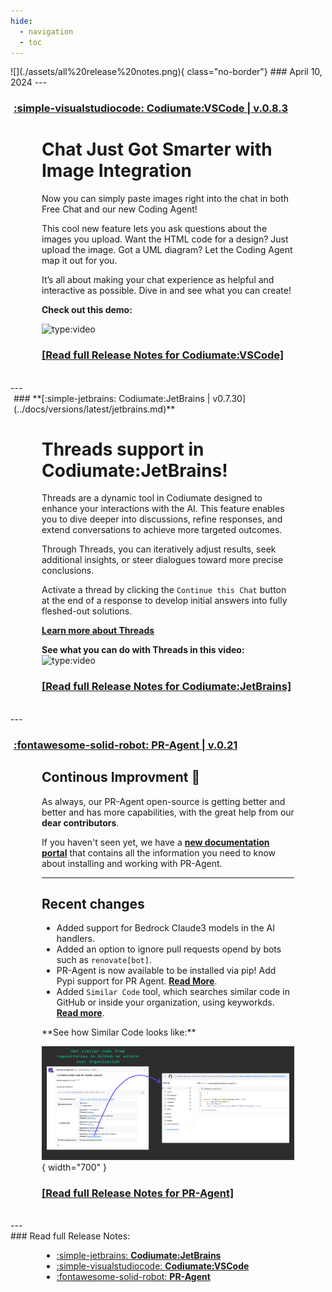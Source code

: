 ```yaml
---
hide:
  - navigation
  - toc
---
```


<div markdown class="centered">
![](./assets/all%20release%20notes.png){ class="no-border"}
### April 10, 2024
---
</div>


<div markdown class="bg-blue">
<div markdown style="margin-left:5px;">

### **[:simple-visualstudiocode: Codiumate:VSCode | v.0.8.3](../docs/versions/latest/vscode.md)**

</div>
<div style="margin-left:50px; margin-right:50px;" markdown>
<div markdown class="centered">

# Chat Just Got Smarter with **Image Integration**

Now you can simply paste images right into the chat in both Free Chat and our new Coding Agent! 

This cool new feature lets you ask questions about the images you upload. Want the HTML code for a design? Just upload the image. Got a UML diagram? Let the Coding Agent map it out for you.

It’s all about making your chat experience as helpful and interactive as possible.
Dive in and see what you can create!

**Check out this demo:**

![type:video](https://www.youtube.com/embed/dUHkNK1OD2g?si=lq79WESITHMukQRq)

### **[[Read full Release Notes for Codiumate:VSCode]](./versions/latest/vscode.md)**
<br/>
</div>
</div>
</div>
---
<div markdown class="bg-green">

<div markdown style="margin-left:5px;">
### **[:simple-jetbrains: Codiumate:JetBrains | v0.7.30](../docs/versions/latest/jetbrains.md)**
</div>

<div markdown class="centered">
<div style="margin-left:50px; margin-right:50px;" markdown>

# **Threads** support in Codiumate:JetBrains!


Threads are a dynamic tool in Codiumate designed to enhance your interactions with the AI. This feature enables you to dive deeper into discussions, refine responses, and extend conversations to achieve more targeted outcomes. 

Through Threads, you can iteratively adjust results, seek additional insights, or steer dialogues toward more precise conclusions. 

Activate a thread by clicking the `Continue this Chat` button at the end of a response to develop initial answers into fully fleshed-out solutions.

**[Learn more about Threads](https://codiumate-docs.codium.ai/chat/threads/)**

**See what you can do with Threads in this video:**
![type:video](https://www.youtube.com/embed/BYzwkzx7XpI?si=Zlay8LbvBd5OTMzs)

### **[[Read full Release Notes for Codiumate:JetBrains]](./versions/latest/jetbrains.md)** 
<br/>

</div>
</div>
</div>
---

<div markdown class="bg-yellow">

<div markdown style="margin-left:5px;">

### **[:fontawesome-solid-robot: PR-Agent | v.0.21](../docs/versions/latest/pr-agent.md)**

</div>
<div markdown class="centered">
<div style="margin-left:50px; margin-right:50px;" markdown>

## Continous Improvment 🚀

As always, our PR-Agent open-source is getting better and better and has more capabilities, with the great help from our **dear contributors**.

If you haven't seen yet, we have a **[new documentation portal](https://pr-agent-docs.codium.ai/)** that contains all the information you need to know about installing and working with PR-Agent.

--- 

<div class="left" markdown>

## Recent changes

- Added support for Bedrock Claude3 models in the AI handlers.
- Added an option to ignore pull requests opend by bots such as `renovate[bot]`.
- PR-Agent is now available to be installed via pip! Add Pypi support for PR Agent. **[Read More](https://test.pypi.org/project/pr-agent/)**.
- Added `Similar Code` tool, which searches similar code in GitHub or inside your organization, using keyworkds. **[Read more](https://pr-agent-docs.codium.ai/tools/similar_code/)**.

</div>
**See how Similar Code looks like:**


![Similar Code](./versions/2024-03-28/assets/pr-agent-similar-code.png){ width="700" }

### **[[Read full Release Notes for PR-Agent]](./versions/latest/pr-agent.md)** 
<br/>

</div>
</div>
</div>
---




<div class="centered" markdown>
### Read full Release Notes:
<div style="margin-left:50px; margin-right:50px;" markdown>

<div class="grid cards" markdown>

- [:simple-jetbrains: __Codiumate:JetBrains__](./versions/latest/jetbrains.md)
- [:simple-visualstudiocode: __Codiumate:VSCode__ ](./versions/latest/vscode.md)
- [:fontawesome-solid-robot: __PR-Agent__ ](./versions/latest/pr-agent.md)

</div>

</div>
</div>